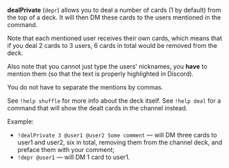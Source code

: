 **dealPrivate** (`depr`) allows you to deal a number of cards (1 by default) from the top of a deck. It will then DM these cards to the users mentioned in the command.

Note that each mentioned user receives their own cards, which means that if you deal 2 cards to 3 users, 6 cards in total would be removed from the deck.

Also note that you cannot just type the users' nicknames, you **have** to mention them (so that the text is properly highlighted in Discord).

You do not have to separate the mentions by commas.

See `!help shuffle` for more info about the deck itself.
See `!help deal` for a command that will show the dealt cards in the channel instead.

Example:
* `!dealPrivate 3 @user1 @user2 Some comment` — will DM three cards to user1 and user2, six in total, removing them from the channel deck, and preface them with your comment;
* `!depr @user1` — will DM 1 card to user1.